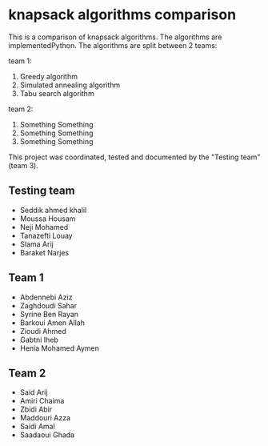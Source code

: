 # knapsack algorithms comparison

This is a comparison of knapsack algorithms. The algorithms are implementedPython. The algorithms are split between 2 teams:

team 1:

1. Greedy algorithm
2. Simulated annealing algorithm
3. Tabu search algorithm

team 2:

1. Something Something
2. Something Something
3. Something Something

This project was coordinated, tested and documented by the "Testing team" (team 3).

## Testing team

- Seddik ahmed khalil
- Moussa Housam
- Neji Mohamed
- Tanazefti Louay
- Slama Arij
- Baraket Narjes

## Team 1

- Abdennebi Aziz
- Zaghdoudi Sahar
- Syrine Ben Rayan
- Barkoui Amen Allah
- Zioudi Ahmed
- Gabtni Iheb
- Henia Mohamed Aymen

## Team 2

- Said Arij
- Amiri Chaima
- Zbidi Abir
- Maddouri Azza
- Saidi Amal
- Saadaoui Ghada
